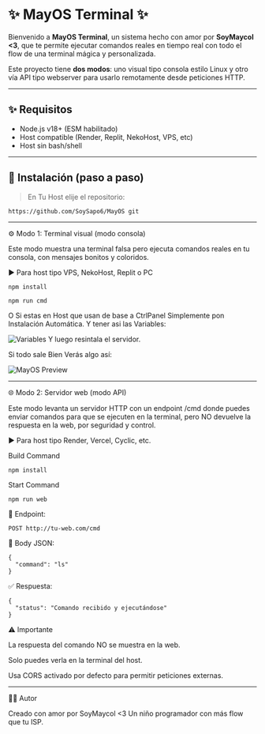 # ✨ MayOS Terminal ✨

Bienvenido a **MayOS Terminal**, un sistema hecho con amor por **SoyMaycol <3**, que te permite ejecutar comandos reales en tiempo real con todo el flow de una terminal mágica y personalizada.

Este proyecto tiene **dos modos**: uno visual tipo consola estilo Linux y otro vía API tipo webserver para usarlo remotamente desde peticiones HTTP.

---

## ✨ Requisitos

- Node.js v18+ (ESM habilitado)
- Host compatible (Render, Replit, NekoHost, VPS, etc)
- Host sin bash/shell

---

## 🧠 Instalación (paso a paso)

> En Tu Host elije el repositorio:
```
https://github.com/SoySapo6/MayOS git
```

---

⚙️ Modo 1: Terminal visual (modo consola)

Este modo muestra una terminal falsa pero ejecuta comandos reales en tu consola, con mensajes bonitos y coloridos.

▶️ Para host tipo VPS, NekoHost, Replit o PC

```
npm install
```

```
npm run cmd
```
O Si estas en Host que usan de base a CtrlPanel Simplemente pon Instalación Automática. Y tener asi las Variables:

![Variables](https://files.catbox.moe/p53c6o.png)
Y luego resintala el servidor.

Si todo sale Bien Verás algo así:

![MayOS Preview](https://files.catbox.moe/t1yz7o.png)

---

🌐 Modo 2: Servidor web (modo API)

Este modo levanta un servidor HTTP con un endpoint /cmd donde puedes enviar comandos para que se ejecuten en la terminal, pero NO devuelve la respuesta en la web, por seguridad y control.

▶️ Para host tipo Render, Vercel, Cyclic, etc.

Build Command
```
npm install
```

Start Command
```
npm run web
```

📡 Endpoint:

```
POST http://tu-web.com/cmd
```

🧾 Body JSON:

```
{
  "command": "ls"
}
```

✅ Respuesta:

```
{
  "status": "Comando recibido y ejecutándose"
}
```

⚠️ Importante

La respuesta del comando NO se muestra en la web.

Solo puedes verla en la terminal del host.

Usa CORS activado por defecto para permitir peticiones externas.



---

🧑‍💻 Autor

Creado con amor por SoyMaycol <3
Un niño programador con más flow que tu ISP.
